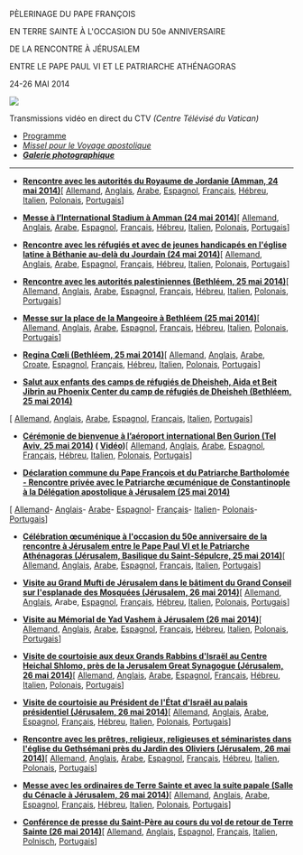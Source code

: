 PÈLERINAGE DU PAPE FRANÇOIS

EN TERRE SAINTE À L'OCCASION DU 50e ANNIVERSAIRE

DE LA RENCONTRE À JÉRUSALEM

ENTRE LE PAPE PAUL VI ET LE PATRIARCHE ATHÉNAGORAS

24-26 MAI 2014

![](/content/dam/francesco/images/travels/2014/img/terra-santa2014_logo.jpg)

Transmissions vidéo en direct du CTV *(Centre Télévisé du Vatican)*

- [Programme](/content/francesco/fr/travels/2014/documents/papa-francesco-programma-terra-santa-2014.html)
- *[Missel pour le Voyage apostolique](http://www.vatican.va/news_services/liturgy/2014/documents/messale20140524-26_terra-santa.pdf)*
- ***[Galerie photographique](http://www.photogallery.va/content/photogallery/fr/eventi/terra-santa2014.html)***





* * *


- **[Rencontre avec les autorités du Royaume de Jordanie (Amman, 24 mai 2014)](http://w2.vatican.va/content/francesco/fr/speeches/2014/may/documents/papa-francesco_20140524_terra-santa-autorita-amman.html)**[ [Allemand](http://w2.vatican.va/content/francesco/de/speeches/2014/may/documents/papa-francesco_20140524_terra-santa-autorita-amman.html), [Anglais](http://w2.vatican.va/content/francesco/en/speeches/2014/may/documents/papa-francesco_20140524_terra-santa-autorita-amman.html), [Arabe](http://w2.vatican.va/content/francesco/ar/speeches/2014/may/documents/papa-francesco_20140524_terra-santa-autorita-amman.html), [Espagnol](http://w2.vatican.va/content/francesco/es/speeches/2014/may/documents/papa-francesco_20140524_terra-santa-autorita-amman.html), [Français](http://w2.vatican.va/content/francesco/fr/speeches/2014/may/documents/papa-francesco_20140524_terra-santa-autorita-amman.html), [Hébreu](http://w2.vatican.va/content/francesco/iw/speeches/2014/may/documents/papa-francesco_20140524_terra-santa-autorita-amman.html), [Italien](http://w2.vatican.va/content/francesco/it/speeches/2014/may/documents/papa-francesco_20140524_terra-santa-autorita-amman.html), [Polonais](http://w2.vatican.va/content/francesco/pl/speeches/2014/may/documents/papa-francesco_20140524_terra-santa-autorita-amman.html), [Portugais](http://w2.vatican.va/content/francesco/pt/speeches/2014/may/documents/papa-francesco_20140524_terra-santa-autorita-amman.html)]

- **[Messe à l’International Stadium à Amman (24 mai 2014)](http://w2.vatican.va/content/francesco/fr/homilies/2014/documents/papa-francesco_20140524_terra-santa-omelia-amman.html)**[ [Allemand](http://w2.vatican.va/content/francesco/de/homilies/2014/documents/papa-francesco_20140524_terra-santa-omelia-amman.html), [Anglais](http://w2.vatican.va/content/francesco/en/homilies/2014/documents/papa-francesco_20140524_terra-santa-omelia-amman.html), [Arabe](http://w2.vatican.va/content/francesco/ar/homilies/2014/documents/papa-francesco_20140524_terra-santa-omelia-amman.html), [Espagnol](http://w2.vatican.va/content/francesco/es/homilies/2014/documents/papa-francesco_20140524_terra-santa-omelia-amman.html), [Français](http://w2.vatican.va/content/francesco/fr/homilies/2014/documents/papa-francesco_20140524_terra-santa-omelia-amman.html), [Hébreu](http://w2.vatican.va/content/francesco/iw/homilies/2014/documents/papa-francesco_20140524_terra-santa-omelia-amman.html), [Italien](http://w2.vatican.va/content/francesco/it/homilies/2014/documents/papa-francesco_20140524_terra-santa-omelia-amman.html), [Polonais](http://w2.vatican.va/content/francesco/pl/homilies/2014/documents/papa-francesco_20140524_terra-santa-omelia-amman.html), [Portugais](http://w2.vatican.va/content/francesco/pt/homilies/2014/documents/papa-francesco_20140524_terra-santa-omelia-amman.html)]

- **[Rencontre avec les réfugiés et avec de jeunes handicapés en l'église latine à Béthanie au-delà du Jourdain (24 mai 2014)](http://w2.vatican.va/content/francesco/fr/speeches/2014/may/documents/papa-francesco_20140524_terra-santa-rifugiati-giovani-disabili.html)**[ [Allemand](http://w2.vatican.va/content/francesco/de/speeches/2014/may/documents/papa-francesco_20140524_terra-santa-rifugiati-giovani-disabili.html), [Anglais](http://w2.vatican.va/content/francesco/en/speeches/2014/may/documents/papa-francesco_20140524_terra-santa-rifugiati-giovani-disabili.html), [Arabe](http://w2.vatican.va/content/francesco/ar/speeches/2014/may/documents/papa-francesco_20140524_terra-santa-rifugiati-giovani-disabili.html), [Espagnol](http://w2.vatican.va/content/francesco/es/speeches/2014/may/documents/papa-francesco_20140524_terra-santa-rifugiati-giovani-disabili.html), [Français](http://w2.vatican.va/content/francesco/fr/speeches/2014/may/documents/papa-francesco_20140524_terra-santa-rifugiati-giovani-disabili.html), [Hébreu](http://w2.vatican.va/content/francesco/iw/speeches/2014/may/documents/papa-francesco_20140524_terra-santa-rifugiati-giovani-disabili.html), [Italien](http://w2.vatican.va/content/francesco/it/speeches/2014/may/documents/papa-francesco_20140524_terra-santa-rifugiati-giovani-disabili.html), [Polonais](http://w2.vatican.va/content/francesco/pl/speeches/2014/may/documents/papa-francesco_20140524_terra-santa-rifugiati-giovani-disabili.html), [Portugais](http://w2.vatican.va/content/francesco/pt/speeches/2014/may/documents/papa-francesco_20140524_terra-santa-rifugiati-giovani-disabili.html)]

- **[Rencontre avec les autorités palestiniennes (Bethléem, 25 mai 2014)](http://w2.vatican.va/content/francesco/fr/speeches/2014/may/documents/papa-francesco_20140525_terra-santa-autorita-palestinesi.html)**[ [Allemand](http://w2.vatican.va/content/francesco/de/speeches/2014/may/documents/papa-francesco_20140525_terra-santa-autorita-palestinesi.html), [Anglais](http://w2.vatican.va/content/francesco/en/speeches/2014/may/documents/papa-francesco_20140525_terra-santa-autorita-palestinesi.html), [Arabe](http://w2.vatican.va/content/francesco/ar/speeches/2014/may/documents/papa-francesco_20140525_terra-santa-autorita-palestinesi.html), [Espagnol](http://w2.vatican.va/content/francesco/es/speeches/2014/may/documents/papa-francesco_20140525_terra-santa-autorita-palestinesi.html), [Français](http://w2.vatican.va/content/francesco/fr/speeches/2014/may/documents/papa-francesco_20140525_terra-santa-autorita-palestinesi.html), [Hébreu](http://w2.vatican.va/content/francesco/iw/speeches/2014/may/documents/papa-francesco_20140525_terra-santa-autorita-palestinesi.html), [Italien](http://w2.vatican.va/content/francesco/it/speeches/2014/may/documents/papa-francesco_20140525_terra-santa-autorita-palestinesi.html), [Polonais](http://w2.vatican.va/content/francesco/pl/speeches/2014/may/documents/papa-francesco_20140525_terra-santa-autorita-palestinesi.html), [Portugais](http://w2.vatican.va/content/francesco/pt/speeches/2014/may/documents/papa-francesco_20140525_terra-santa-autorita-palestinesi.html)]

- **[Messe sur la place de la Mangeoire à Bethléem (25 mai 2014)](http://w2.vatican.va/content/francesco/fr/homilies/2014/documents/papa-francesco_20140525_terra-santa-omelia-bethlehem.html)**[ [Allemand](http://w2.vatican.va/content/francesco/de/homilies/2014/documents/papa-francesco_20140525_terra-santa-omelia-bethlehem.html), [Anglais](http://w2.vatican.va/content/francesco/an/homilies/2014/documents/papa-francesco_20140525_terra-santa-omelia-bethlehem.html), [Arabe](http://w2.vatican.va/content/francesco/ar/homilies/2014/documents/papa-francesco_20140525_terra-santa-omelia-bethlehem.html), [Espagnol](http://w2.vatican.va/content/francesco/es/homilies/2014/documents/papa-francesco_20140525_terra-santa-omelia-bethlehem.html), [Français](http://w2.vatican.va/content/francesco/fr/homilies/2014/documents/papa-francesco_20140525_terra-santa-omelia-bethlehem.html), [Hébreu](http://w2.vatican.va/content/francesco/iw/homilies/2014/documents/papa-francesco_20140525_terra-santa-omelia-bethlehem.html), [Italien](http://w2.vatican.va/content/francesco/it/homilies/2014/documents/papa-francesco_20140525_terra-santa-omelia-bethlehem.html), [Polonais](http://w2.vatican.va/content/francesco/pl/homilies/2014/documents/papa-francesco_20140525_terra-santa-omelia-bethlehem.html), [Portugais](http://w2.vatican.va/content/francesco/pt/homilies/2014/documents/papa-francesco_20140525_terra-santa-omelia-bethlehem.html)]

- **[Regina Cœli (Bethléem, 25 mai 2014)](http://w2.vatican.va/content/francesco/fr/angelus/2014/documents/papa-francesco_regina-coeli-terra-santa_20140525.html)**[ [Allemand](http://w2.vatican.va/content/francesco/de/angelus/2014/documents/papa-francesco_regina-coeli-terra-santa_20140525.html), [Anglais](http://w2.vatican.va/content/francesco/en/angelus/2014/documents/papa-francesco_regina-coeli-terra-santa_20140525.html), [Arabe](http://w2.vatican.va/content/francesco/ar/angelus/2014/documents/papa-francesco_regina-coeli-terra-santa_20140525.html), [Croate](http://w2.vatican.va/content/francesco/hr/angelus/2014/documents/papa-francesco_regina-coeli-terra-santa_20140525.html), [Espagnol](http://w2.vatican.va/content/francesco/es/angelus/2014/documents/papa-francesco_regina-coeli-terra-santa_20140525.html), [Français](http://w2.vatican.va/content/francesco/fr/angelus/2014/documents/papa-francesco_regina-coeli-terra-santa_20140525.html), [Hébreu](http://w2.vatican.va/content/francesco/iw/angelus/2014/documents/papa-francesco_regina-coeli-terra-santa_20140525.html), [Italien](http://w2.vatican.va/content/francesco/it/angelus/2014/documents/papa-francesco_regina-coeli-terra-santa_20140525.html), [Polonais](http://w2.vatican.va/content/francesco/pl/angelus/2014/documents/papa-francesco_regina-coeli-terra-santa_20140525.html), [Portugais](http://w2.vatican.va/content/francesco/pt/angelus/2014/documents/papa-francesco_regina-coeli-terra-santa_20140525.html)]

- **[Salut aux enfants des camps de réfugiés de Dheisheh, Aida et Beit Jibrin au Phoenix Center du camp de réfugiés de Dheisheh (Bethléem, 25 mai 2014)](http://w2.vatican.va/content/francesco/fr/speeches/2014/may/documents/papa-francesco_20140525_terra-santa-bambini-campi-profughi.html)**

[ [Allemand](http://w2.vatican.va/content/francesco/de/speeches/2014/may/documents/papa-francesco_20140525_terra-santa-bambini-campi-profughi.html), [Anglais](http://w2.vatican.va/content/francesco/en/speeches/2014/may/documents/papa-francesco_20140525_terra-santa-bambini-campi-profughi.html), [Arabe](http://w2.vatican.va/content/francesco/ar/speeches/2014/may/documents/papa-francesco_20140525_terra-santa-bambini-campi-profughi.html), [Espagnol](http://w2.vatican.va/content/francesco/es/speeches/2014/may/documents/papa-francesco_20140525_terra-santa-bambini-campi-profughi.html), [Français](http://w2.vatican.va/content/francesco/fr/speeches/2014/may/documents/papa-francesco_20140525_terra-santa-bambini-campi-profughi.html), [Italien](http://w2.vatican.va/content/francesco/it/speeches/2014/may/documents/papa-francesco_20140525_terra-santa-bambini-campi-profughi.html), [Portugais](http://w2.vatican.va/content/francesco/pt/speeches/2014/may/documents/papa-francesco_20140525_terra-santa-bambini-campi-profughi.html)]

- **[Cérémonie de bienvenue à l’aéroport international Ben Gurion (Tel Aviv, 25 mai 2014)](http://w2.vatican.va/content/francesco/fr/speeches/2014/may/documents/papa-francesco_20140525_terra-santa-cerimonia-benvenuto-tel-aviv.html) ( [Vidéo](http://player.rv.va/vaticanplayer.asp?language=it&tic=VA_QSAG9LIO))**[ [Allemand](http://w2.vatican.va/content/francesco/de/speeches/2014/may/documents/papa-francesco_20140525_terra-santa-cerimonia-benvenuto-tel-aviv.html), [Anglais](http://w2.vatican.va/content/francesco/en/speeches/2014/may/documents/papa-francesco_20140525_terra-santa-cerimonia-benvenuto-tel-aviv.html), [Arabe](http://w2.vatican.va/content/francesco/ar/speeches/2014/may/documents/papa-francesco_20140525_terra-santa-cerimonia-benvenuto-tel-aviv.html), [Espagnol](http://w2.vatican.va/content/francesco/es/speeches/2014/may/documents/papa-francesco_20140525_terra-santa-cerimonia-benvenuto-tel-aviv.html), [Français](http://w2.vatican.va/content/francesco/fr/speeches/2014/may/documents/papa-francesco_20140525_terra-santa-cerimonia-benvenuto-tel-aviv.html), [Hébreu](http://w2.vatican.va/content/francesco/iw/speeches/2014/may/documents/papa-francesco_20140525_terra-santa-cerimonia-benvenuto-tel-aviv.html), [Italien](http://w2.vatican.va/content/francesco/it/speeches/2014/may/documents/papa-francesco_20140525_terra-santa-cerimonia-benvenuto-tel-aviv.html), [Polonais](http://w2.vatican.va/content/francesco/pl/speeches/2014/may/documents/papa-francesco_20140525_terra-santa-cerimonia-benvenuto-tel-aviv.html), [Portugais](http://w2.vatican.va/content/francesco/pt/speeches/2014/may/documents/papa-francesco_20140525_terra-santa-cerimonia-benvenuto-tel-aviv.html)]

- **[Déclaration commune du Pape François et du Patriarche Bartholomée - Rencontre privée avec le Patriarche œcuménique de Constantinople à la Délégation apostolique à Jérusalem (25 mai 2014)](http://w2.vatican.va/content/francesco/fr/speeches/2014/may/documents/papa-francesco_20140525_terra-santa-dichiarazione-congiunta.html)**

[ [Allemand](http://w2.vatican.va/content/francesco/de/speeches/2014/may/documents/papa-francesco_20140525_terra-santa-dichiarazione-congiunta.html)- [Anglais](http://w2.vatican.va/content/francesco/en/speeches/2014/may/documents/papa-francesco_20140525_terra-santa-dichiarazione-congiunta.html)- [Arabe](http://w2.vatican.va/content/francesco/ar/speeches/2014/may/documents/papa-francesco_20140525_terra-santa-dichiarazione-congiunta.html)- [Espagnol](http://w2.vatican.va/content/francesco/es/speeches/2014/may/documents/papa-francesco_20140525_terra-santa-dichiarazione-congiunta.html)- [Français](http://w2.vatican.va/content/francesco/fr/speeches/2014/may/documents/papa-francesco_20140525_terra-santa-dichiarazione-congiunta.html)- [Italien](http://w2.vatican.va/content/francesco/it/speeches/2014/may/documents/papa-francesco_20140525_terra-santa-dichiarazione-congiunta.html)- [Polonais](http://w2.vatican.va/content/francesco/pl/speeches/2014/may/documents/papa-francesco_20140525_terra-santa-dichiarazione-congiunta.html)- [Portugais](http://w2.vatican.va/content/francesco/pt/speeches/2014/may/documents/papa-francesco_20140525_terra-santa-dichiarazione-congiunta.html)]

- **[Célébration œcuménique à l'occasion du 50e anniversaire de la rencontre à Jérusalem entre le Pape Paul VI et le Patriarche Athénagoras (Jérusalem, Basilique du Saint-Sépulcre, 25 mai 2014)](http://w2.vatican.va/content/francesco/fr/speeches/2014/may/documents/papa-francesco_20140525_terra-santa-celebrazione-ecumenica.html)**[ [Allemand](http://w2.vatican.va/content/francesco/de/speeches/2014/may/documents/papa-francesco_20140525_terra-santa-celebrazione-ecumenica.html), [Anglais](http://w2.vatican.va/content/francesco/en/speeches/2014/may/documents/papa-francesco_20140525_terra-santa-celebrazione-ecumenica.html), [Arabe](http://w2.vatican.va/content/francesco/ar/speeches/2014/may/documents/papa-francesco_20140525_terra-santa-celebrazione-ecumenica.html), [Espagnol](http://w2.vatican.va/content/francesco/es/speeches/2014/may/documents/papa-francesco_20140525_terra-santa-celebrazione-ecumenica.html), [Français](http://w2.vatican.va/content/francesco/fr/speeches/2014/may/documents/papa-francesco_20140525_terra-santa-celebrazione-ecumenica.html), [Italien](http://w2.vatican.va/content/francesco/it/speeches/2014/may/documents/papa-francesco_20140525_terra-santa-celebrazione-ecumenica.html), [Portugais](http://w2.vatican.va/content/francesco/pt/speeches/2014/may/documents/papa-francesco_20140525_terra-santa-celebrazione-ecumenica.html)]

- **[Visite au Grand Mufti de Jérusalem dans le bâtiment du Grand Conseil sur l'esplanade des Mosquées (Jérusalem, 26 mai 2014)](http://w2.vatican.va/content/francesco/fr/speeches/2014/may/documents/papa-francesco_20140526_terra-santa-gran-mufti-jerusalem.html)**[ [Allemand](http://w2.vatican.va/content/francesco/de/speeches/2014/may/documents/papa-francesco_20140526_terra-santa-gran-mufti-jerusalem.html), [Anglais](http://w2.vatican.va/content/francesco/en/speeches/2014/may/documents/papa-francesco_20140526_terra-santa-gran-mufti-jerusalem.html), Arabe, [Espagnol](http://w2.vatican.va/content/francesco/es/speeches/2014/may/documents/papa-francesco_20140526_terra-santa-gran-mufti-jerusalem.html), [Français](http://w2.vatican.va/content/francesco/fr/speeches/2014/may/documents/papa-francesco_20140526_terra-santa-gran-mufti-jerusalem.html), [Hébreu](http://w2.vatican.va/content/francesco/iw/speeches/2014/may/documents/papa-francesco_20140526_terra-santa-gran-mufti-jerusalem.html), [Italien](http://w2.vatican.va/content/francesco/it/speeches/2014/may/documents/papa-francesco_20140526_terra-santa-gran-mufti-jerusalem.html), [Polonais](http://w2.vatican.va/content/francesco/pl/speeches/2014/may/documents/papa-francesco_20140526_terra-santa-gran-mufti-jerusalem.html), [Portugais](http://w2.vatican.va/content/francesco/pt/speeches/2014/may/documents/papa-francesco_20140526_terra-santa-gran-mufti-jerusalem.html)]

- **[Visite au Mémorial de Yad Vashem à Jérusalem (26 mai 2014)](http://w2.vatican.va/content/francesco/fr/speeches/2014/may/documents/papa-francesco_20140526_terra-santa-memoriale-yad-vashem.html)**[ [Allemand](http://w2.vatican.va/content/francesco/de/speeches/2014/may/documents/papa-francesco_20140526_terra-santa-memoriale-yad-vashem.html), [Anglais](http://w2.vatican.va/content/francesco/en/speeches/2014/may/documents/papa-francesco_20140526_terra-santa-memoriale-yad-vashem.html), [Arabe](http://w2.vatican.va/content/francesco/ar/speeches/2014/may/documents/papa-francesco_20140526_terra-santa-memoriale-yad-vashem.html), [Espagnol](http://w2.vatican.va/content/francesco/es/speeches/2014/may/documents/papa-francesco_20140526_terra-santa-memoriale-yad-vashem.html), [Français](http://w2.vatican.va/content/francesco/fr/speeches/2014/may/documents/papa-francesco_20140526_terra-santa-memoriale-yad-vashem.html), [Hébreu](http://w2.vatican.va/content/francesco/iw/speeches/2014/may/documents/papa-francesco_20140526_terra-santa-memoriale-yad-vashem.html), [Italien](http://w2.vatican.va/content/francesco/it/speeches/2014/may/documents/papa-francesco_20140526_terra-santa-memoriale-yad-vashem.html), [Polonais](http://w2.vatican.va/content/francesco/pl/speeches/2014/may/documents/papa-francesco_20140526_terra-santa-memoriale-yad-vashem.html), [Portugais](http://w2.vatican.va/content/francesco/pt/speeches/2014/may/documents/papa-francesco_20140526_terra-santa-memoriale-yad-vashem.html)]

- **[Visite de courtoisie aux deux Grands Rabbins d'Israël au Centre Heichal Shlomo, près de la Jerusalem Great Synagogue (Jérusalem, 26 mai 2014)](http://w2.vatican.va/content/francesco/fr/speeches/2014/may/documents/papa-francesco_20140526_terra-santa-visita-rabbini-israele.html)**[ [Allemand](http://w2.vatican.va/content/francesco/de/speeches/2014/may/documents/papa-francesco_20140526_terra-santa-visita-rabbini-israele.html), [Anglais](http://w2.vatican.va/content/francesco/en/speeches/2014/may/documents/papa-francesco_20140526_terra-santa-visita-rabbini-israele.html), [Arabe](http://w2.vatican.va/content/francesco/ar/speeches/2014/may/documents/papa-francesco_20140526_terra-santa-visita-rabbini-israele.html), [Espagnol](http://w2.vatican.va/content/francesco/es/speeches/2014/may/documents/papa-francesco_20140526_terra-santa-visita-rabbini-israele.html), [Français](http://w2.vatican.va/content/francesco/fr/speeches/2014/may/documents/papa-francesco_20140526_terra-santa-visita-rabbini-israele.html), [Hébreu](http://w2.vatican.va/content/francesco/iw/speeches/2014/may/documents/papa-francesco_20140526_terra-santa-visita-rabbini-israele.html), [Italien](http://w2.vatican.va/content/francesco/it/speeches/2014/may/documents/papa-francesco_20140526_terra-santa-visita-rabbini-israele.html), [Polonais](http://w2.vatican.va/content/francesco/pl/speeches/2014/may/documents/papa-francesco_20140526_terra-santa-visita-rabbini-israele.html), [Portugais](http://w2.vatican.va/content/francesco/pt/speeches/2014/may/documents/papa-francesco_20140526_terra-santa-visita-rabbini-israele.html)]

- **[Visite de courtoisie au Président de l'État d'Israël au palais présidentiel (Jérusalem, 26 mai 2014)](http://w2.vatican.va/content/francesco/fr/speeches/2014/may/documents/papa-francesco_20140526_terra-santa-visita-presidente-israele.html)**[ [Allemand](http://w2.vatican.va/content/francesco/de/speeches/2014/may/documents/papa-francesco_20140526_terra-santa-visita-presidente-israele.html), [Anglais](http://w2.vatican.va/content/francesco/en/speeches/2014/may/documents/papa-francesco_20140526_terra-santa-visita-presidente-israele.html), [Arabe](http://w2.vatican.va/content/francesco/ar/speeches/2014/may/documents/papa-francesco_20140526_terra-santa-visita-presidente-israele.html), [Espagnol](http://w2.vatican.va/content/francesco/es/speeches/2014/may/documents/papa-francesco_20140526_terra-santa-visita-presidente-israele.html), [Français](http://w2.vatican.va/content/francesco/fr/speeches/2014/may/documents/papa-francesco_20140526_terra-santa-visita-presidente-israele.html), [Hébreu](http://w2.vatican.va/content/francesco/iw/speeches/2014/may/documents/papa-francesco_20140526_terra-santa-visita-presidente-israele.html), [Italien](http://w2.vatican.va/content/francesco/it/speeches/2014/may/documents/papa-francesco_20140526_terra-santa-visita-presidente-israele.html), [Polonais](http://w2.vatican.va/content/francesco/pl/speeches/2014/may/documents/papa-francesco_20140526_terra-santa-visita-presidente-israele.html), [Portugais](http://w2.vatican.va/content/francesco/pt/speeches/2014/may/documents/papa-francesco_20140526_terra-santa-visita-presidente-israele.html)]

- **[Rencontre avec les prêtres, religieux, religieuses et séminaristes dans l'église du Gethsémani près du Jardin des Oliviers (Jérusalem, 26 mai 2014)](http://w2.vatican.va/content/francesco/fr/speeches/2014/may/documents/papa-francesco_20140526_terra-santa-religiosi.html)**[ [Allemand](http://w2.vatican.va/content/francesco/de/speeches/2014/may/documents/papa-francesco_20140526_terra-santa-religiosi.html), [Anglais](http://w2.vatican.va/content/francesco/en/speeches/2014/may/documents/papa-francesco_20140526_terra-santa-religiosi.html), [Arabe](http://w2.vatican.va/content/francesco/ar/speeches/2014/may/documents/papa-francesco_20140526_terra-santa-religiosi.html), [Espagnol](http://w2.vatican.va/content/francesco/es/speeches/2014/may/documents/papa-francesco_20140526_terra-santa-religiosi.html), [Français](http://w2.vatican.va/content/francesco/fr/speeches/2014/may/documents/papa-francesco_20140526_terra-santa-religiosi.html), [Hébreu](http://w2.vatican.va/content/francesco/iw/speeches/2014/may/documents/papa-francesco_20140526_terra-santa-religiosi.html), [Italien](http://w2.vatican.va/content/francesco/it/speeches/2014/may/documents/papa-francesco_20140526_terra-santa-religiosi.html), [Polonais](http://w2.vatican.va/content/francesco/pl/speeches/2014/may/documents/papa-francesco_20140526_terra-santa-religiosi.html), [Portugais](http://w2.vatican.va/content/francesco/pt/speeches/2014/may/documents/papa-francesco_20140526_terra-santa-religiosi.html)]

- **[Messe avec les ordinaires de Terre Sainte et avec la suite papale (Salle du Cénacle à Jérusalem, 26 mai 2014)](http://w2.vatican.va/content/francesco/fr/homilies/2014/documents/papa-francesco_20140526_terra-santa-omelia-jerusalem.html)**[ [Allemand](http://w2.vatican.va/content/francesco/de/homilies/2014/documents/papa-francesco_20140526_terra-santa-omelia-jerusalem.html), [Anglais](http://w2.vatican.va/content/francesco/en/homilies/2014/documents/papa-francesco_20140526_terra-santa-omelia-jerusalem.html), [Arabe](http://w2.vatican.va/content/francesco/ar/homilies/2014/documents/papa-francesco_20140526_terra-santa-omelia-jerusalem.html), [Espagnol](http://w2.vatican.va/content/francesco/es/homilies/2014/documents/papa-francesco_20140526_terra-santa-omelia-jerusalem.html), [Français](http://w2.vatican.va/content/francesco/fr/homilies/2014/documents/papa-francesco_20140526_terra-santa-omelia-jerusalem.html), [Hébreu](http://w2.vatican.va/content/francesco/iw/homilies/2014/documents/papa-francesco_20140526_terra-santa-omelia-jerusalem.html), [Italien](http://w2.vatican.va/content/francesco/it/homilies/2014/documents/papa-francesco_20140526_terra-santa-omelia-jerusalem.html), [Polonais](http://w2.vatican.va/content/francesco/pl/homilies/2014/documents/papa-francesco_20140526_terra-santa-omelia-jerusalem.html), [Portugais](http://w2.vatican.va/content/francesco/pt/homilies/2014/documents/papa-francesco_20140526_terra-santa-omelia-jerusalem.html)]

- **[Conférence de presse du Saint-Père au cours du vol de retour de Terre Sainte (26 mai 2014)](http://w2.vatican.va/content/francesco/fr/speeches/2014/may/documents/papa-francesco_20140526_terra-santa-conferenza-stampa.html)**[ [Allemand](/content/francesco/de/speeches/2014/may/documents/papa-francesco_20140526_terra-santa-conferenza-stampa.html), [Anglais](http://w2.vatican.va/content/francesco/en/speeches/2014/may/documents/papa-francesco_20140526_terra-santa-conferenza-stampa.html), [Espagnol](http://w2.vatican.va/content/francesco/es/speeches/2014/may/documents/papa-francesco_20140526_terra-santa-conferenza-stampa.html), [Français](http://w2.vatican.va/content/francesco/fr/speeches/2014/may/documents/papa-francesco_20140526_terra-santa-conferenza-stampa.html), [Italien](http://w2.vatican.va/content/francesco/it/speeches/2014/may/documents/papa-francesco_20140526_terra-santa-conferenza-stampa.html), [Polnisch](http://w2.vatican.va/content/francesco/pl/speeches/2014/may/documents/papa-francesco_20140526_terra-santa-conferenza-stampa.html), [Portugais](http://w2.vatican.va/content/francesco/pt/speeches/2014/may/documents/papa-francesco_20140526_terra-santa-conferenza-stampa.html)]